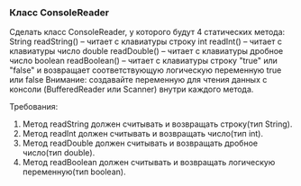 
### Класс ConsoleReader

Сделать класс ConsoleReader, у которого будут 4 статических метода:
String readString() – читает с клавиатуры строку
int readInt() – читает с клавиатуры число
double readDouble() – читает с клавиатуры дробное число
boolean readBoolean() – читает с клавиатуры строку "true" или "false" и возвращает соответствующую логическую переменную true или false
Внимание: создавайте переменную для чтения данных с консоли (BufferedReader или Scanner) внутри каждого метода.


Требования:
1.	Метод readString должен считывать и возвращать строку(тип String).
2.	Метод readInt должен считывать и возвращать число(тип int).
3.	Метод readDouble должен считывать и возвращать дробное число(тип double).
4.	Метод readBoolean должен считывать и возвращать логическую переменную(тип boolean).


